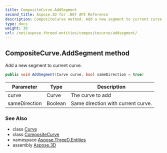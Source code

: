 ```yaml
---
title: CompositeCurve.AddSegment
second_title: Aspose.3D for .NET API Reference
description: CompositeCurve method. Add a new segment to current curve
type: docs
weight: 30
url: /net/aspose.threed.entities/compositecurve/addsegment/
---
```

## CompositeCurve.AddSegment method

Add a new segment to current curve.

```csharp
public void AddSegment(Curve curve, bool sameDirection = true)
```

| Parameter | Type | Description |
| --- | --- | --- |
| curve | Curve | The curve to add |
| sameDirection | Boolean | Same direction with current curve. |

### See Also

* class [Curve](../../curve/)
* class [CompositeCurve](../)
* namespace [Aspose.ThreeD.Entities](../../../aspose.threed.entities/)
* assembly [Aspose.3D](../../../)


